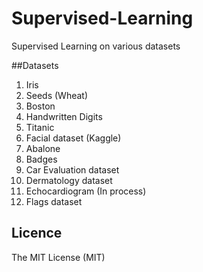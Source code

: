 # Supervised-Learning
Supervised Learning on various datasets

##Datasets
1. Iris
2. Seeds (Wheat)
3. Boston
4. Handwritten Digits
5. Titanic
6. Facial dataset (Kaggle)
7. Abalone
8. Badges
9. Car Evaluation dataset
10. Dermatology dataset
11. Echocardiogram (In process)
12. Flags dataset

## Licence
The MIT License (MIT)

